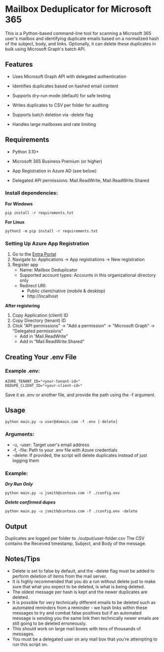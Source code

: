 # Mailbox Deduplicator for Microsoft 365

This is a Python-based command-line tool for scanning a Microsoft 365 user's mailbox and identifying duplicate emails based on a normalized hash of the subject, body, and links. Optionally, it can delete these duplicates in bulk using Microsoft Graph's batch API.

## Features 

- Uses Microsoft Graph API with delegated authentication

- Identifies duplicates based on hashed email content

- Supports dry-run mode (default) for safe testing

- Writes duplicates to CSV per folder for auditing

- Supports batch deletion via -delete flag

- Handles large mailboxes and rate limiting

## Requirements

- Python 3.10+

- Microsoft 365 Business Premium (or higher)

- App Registration in Azure AD (see below)

- Delegated API permissions: Mail.ReadWrite, Mail.ReadWrite.Shared

### Install dependencies:

**For Windows**
```
pip install -r requirements.txt
```

**For Linux**
```
python3 -m pip install -r requirements.txt
```
### Setting Up Azure App Registration
1. Go to the [Entra Portal](https://entra.microsoft.com/#home)
2. Navigate to: Applications -> App registrations -> New registration
3. Register app<br />
    - Name: Mailbox Deduplicator
    - Supported account types: Accounts in this organizational directory only
    - Redirect URI:
        - Public client/native (mobile & desktop)
        - http://localhost

**After registering**
1. Copy Application (client) ID
2. Copy Directory (tenant) ID
3. Click "API permissions" -> "Add a permission" -> "Microsoft Graph" -> "Delegated permissions"
    - Add in 'Mail.ReadWrite"
    - Add in "Mail.ReadWrite.Shared"
## Creating Your .env File
### Example .env:
```
AZURE_TENANT_ID="<your-tenant-id>"
DEDUPE_CLIENT_ID="<your-client-id>"
```
Save it as .env or another file, and provide the path using the -f argument.

## Usage
```
python main.py -u user@domain.com -f .env [-delete]
```
### Arguments:
  - -u, -user: Target user's email address
  - -f, -file: Path to your .env file with Azure credentials
  - -delete: If provided, the script will delete duplicates instead of just logging them

### Example:
***Dry Run Only***
```
python main.py -u jsmith@contoso.com -f ./config.env
```
***Delete confirmed dupes***
```
python main.py -u jsmith@contoso.com -f ./config.env -delete
```
## Output
Duplicates are logged per folder to ./output/user-folder.csv The CSV contains the Received timestamp, Subject, and Body of the message.

## Notes/Tips
  - Delete is set to false by default, and the -delete flag must be added to perform deletion of items from the mail server.
  - It is highly recommended that you do a run without delete just to make sure that what you expect to be deleted, is what is being deleted.
  - The oldest message per hash is kept and the newer duplicates are deleted.
  - It is possible for very technically different emails to be deleted such as automated reminders from a reminder - we hash links within these messages to try and combat false positives but if an automated message is sending you the same link then technically newer emails are still going to be deleted erroneously.
  - This should work on large mail boxes with tens of thousands of messages.
  - You must be a delegated user on any mail box that you're attempting to run this script on.

